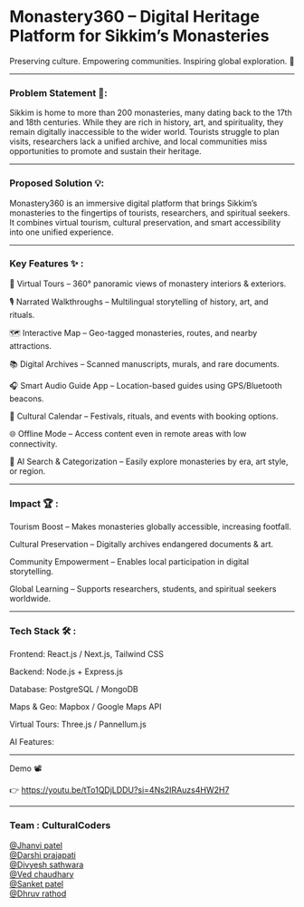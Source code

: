 # Monastery360 – Digital Heritage Platform for Sikkim’s Monasteries
Preserving culture. Empowering communities. Inspiring global exploration. 🚀

---
### Problem Statement 🌄:

Sikkim is home to more than 200 monasteries, many dating back to the 17th and 18th centuries. While they are rich in history, art, and spirituality, they remain digitally inaccessible to the wider world. Tourists struggle to plan visits, researchers lack a unified archive, and local communities miss opportunities to promote and sustain their heritage.

---
### Proposed Solution 💡:

Monastery360 is an immersive digital platform that brings Sikkim’s monasteries to the fingertips of tourists, researchers, and spiritual seekers. It combines virtual tourism, cultural preservation, and smart accessibility into one unified experience.

---
### Key Features ✨ :

🏯 Virtual Tours – 360° panoramic views of monastery interiors & exteriors.

🎙 Narrated Walkthroughs – Multilingual storytelling of history, art, and rituals.

🗺 Interactive Map – Geo-tagged monasteries, routes, and nearby attractions.

📚 Digital Archives – Scanned manuscripts, murals, and rare documents.

🎧 Smart Audio Guide App – Location-based guides using GPS/Bluetooth beacons.

📆 Cultural Calendar – Festivals, rituals, and events with booking options.

🌐 Offline Mode – Access content even in remote areas with low connectivity.

🔎 AI Search & Categorization – Easily explore monasteries by era, art style, or region.

---
### Impact 🏆 :

Tourism Boost – Makes monasteries globally accessible, increasing footfall.

Cultural Preservation – Digitally archives endangered documents & art.

Community Empowerment – Enables local participation in digital storytelling.

Global Learning – Supports researchers, students, and spiritual seekers worldwide.

---
### Tech Stack 🛠️ :

Frontend: React.js / Next.js, Tailwind CSS

Backend: Node.js + Express.js

Database: PostgreSQL / MongoDB

Maps & Geo: Mapbox / Google Maps API

Virtual Tours: Three.js / Pannellum.js

AI Features: 

---
Demo 📽️

👉 https://youtu.be/tTo1QDjLDDU?si=4Ns2IRAuzs4HW2H7

---
### Team : CulturalCoders 

[@Jhanvi patel](https://github.com/jhanvi857) <br>
[@Darshi prajapati ](https://github.com/darshi1707) <br>
[@Divyesh sathwara ](https://github.com/username) <br>
[@Ved chaudhary](https://github.com/VDChaudhary) <br>
[@Sanket patel](https://github.com/SanketPatel2007) <br>
[@Dhruv rathod ](https://github.com/username) <br>
